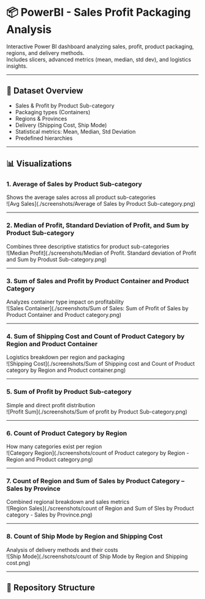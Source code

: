 # 📦 PowerBI - Sales Profit Packaging Analysis

Interactive Power BI dashboard analyzing sales, profit, product packaging, regions, and delivery methods.  
Includes slicers, advanced metrics (mean, median, std dev), and logistics insights.

---

## 📂 Dataset Overview

- Sales & Profit by Product Sub-category  
- Packaging types (Containers)  
- Regions & Provinces  
- Delivery (Shipping Cost, Ship Mode)  
- Statistical metrics: Mean, Median, Std Deviation  
- Predefined hierarchies

---

## 📊 Visualizations

### 1. Average of Sales by Product Sub-category  
Shows the average sales across all product sub-categories  
![Avg Sales](./screenshots/Average of Sales by Product Sub-category.png)

---

### 2. Median of Profit, Standard Deviation of Profit, and Sum by Product Sub-category  
Combines three descriptive statistics for product sub-categories  
![Median Profit](./screenshots/Median of Profit. Standard deviation of Profit and Sum by Produst Sub-category.png)

---

### 3. Sum of Sales and Profit by Product Container and Product Category  
Analyzes container type impact on profitability  
![Sales Container](./screenshots/Sum of Sales: Sum of Profit of Sales by Product Container and Product category.png)

---

### 4. Sum of Shipping Cost and Count of Product Category by Region and Product Container  
Logistics breakdown per region and packaging  
![Shipping Cost](./screenshots/Sum of Shipping cost and Count of Product category by Region and Product container.png)

---

### 5. Sum of Profit by Product Sub-category  
Simple and direct profit distribution  
![Profit Sum](./screenshots/Sum of profit by Product Sub-category.png)

---

### 6. Count of Product Category by Region  
How many categories exist per region  
![Category Region](./screenshots/count of Product category by Region - Region and Product category.png)

---

### 7. Count of Region and Sum of Sales by Product Category – Sales by Province  
Combined regional breakdown and sales metrics  
![Region Sales](./screenshots/count of Region and Sum of Sles by Product category - Sales by Province.png)

---

### 8. Count of Ship Mode by Region and Shipping Cost  
Analysis of delivery methods and their costs  
![Ship Mode](./screenshots/count of Ship Mode by Region and Shipping cost.png)

---

## 📁 Repository Structure

